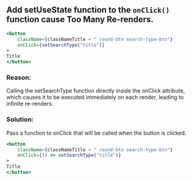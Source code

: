 ## Add setUseState function to the `onClick()` function cause Too Many Re-renders.

```jsx
<button
    className={classNameTitle + " round-btn search-type-btn"}
    onClick={setSearchType("title")}
>
Title
</button>
```

### Reason:

Calling the setSearchType function directly inside the onClick attribute, which causes it to be executed immediately on each render, leading to infinite re-renders.

### Solution:

Pass a function to onClick that will be called when the button is clicked.

```jsx
<button
    className={classNameTitle + " round-btn search-type-btn"}
    onClick={() => setSearchType("title")}
>
Title
</button>
```
